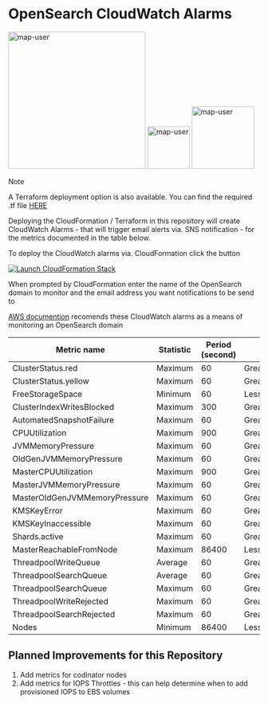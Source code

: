 # OpenSearch CloudWatch Alarms

<img width="275" alt="map-user" src="https://img.shields.io/badge/cloudformation template deployments-708-blue"> <img width="85" alt="map-user" src="https://img.shields.io/badge/views-9094-green"> <img width="125" alt="map-user" src="https://img.shields.io/badge/unique visits-3255-green">

> [!NOTE]
> A Terraform deployment option is also available. You can find the required .tf file [HERE](https://github.com/ev2900/OpenSearch_CloudWatch_Alarms/blob/main/OpenSearch_cloudwatch_alarms.tf)

Deploying the CloudFormation / Terraform in this repository will create CloudWatch Alarms - that will trigger email alerts via. SNS notification - for the metrics documented in the table below.

To deploy the CloudWatch alarms via. CloudFormation click the button

[![Launch CloudFormation Stack](https://sharkech-public.s3.amazonaws.com/misc-public/cloudformation-launch-stack.png)](https://console.aws.amazon.com/cloudformation/home#/stacks/new?stackName=open-search-cloudwatch-alarms&templateURL=https://sharkech-public.s3.amazonaws.com/misc-public/OpenSearch_cloudwatch_alarms.yaml)

When prompted by CloudFormation enter the name of the OpenSearch domain to monitor and the email address you want notifications to be send to

[AWS documention](https://docs.aws.amazon.com/opensearch-service/latest/developerguide/cloudwatch-alarms.html) recomends these CloudWatch alarms as a means of monitoring an OpenSearch domain

| Metric name                    | Statistic | Period (second) | ComparisonOperator            | Threshold | EvaluationPeriods |
|--------------------------------|-----------|-----------------| ------------------------------|-----------|-------------------|
| ClusterStatus.red              | Maximum   | 60              | GreaterThanOrEqualToThreshold | 1         | 1                 |
| ClusterStatus.yellow           | Maximum   | 60              | GreaterThanOrEqualToThreshold | 1         | 5                 |
| FreeStorageSpace               | Minimum   | 60              | LessThanOrEqualToThreshold    | 20480     | 1                 |
| ClusterIndexWritesBlocked      | Maximum   | 300             | GreaterThanOrEqualToThreshold | 1         | 1                 |
| AutomatedSnapshotFailure       | Maximum   | 60              | GreaterThanOrEqualToThreshold | 1         | 1                 |
| CPUUtilization                 | Maximum   | 900             | GreaterThanOrEqualToThreshold | 80        | 3                 |
| JVMMemoryPressure              | Maximum   | 60              | GreaterThanOrEqualToThreshold | 95        | 3                 |
| OldGenJVMMemoryPressure        | Maximum   | 60              | GreaterThanOrEqualToThreshold | 80        | 3                 |
| MasterCPUUtilization           | Maximum   | 900             | GreaterThanOrEqualToThreshold | 50        | 3                 |
| MasterJVMMemoryPressure        | Maximum   | 60              | GreaterThanOrEqualToThreshold | 95        | 3                 |
| MasterOldGenJVMMemoryPressure  | Maximum   | 60              | GreaterThanOrEqualToThreshold | 80        | 3                 |
| KMSKeyError                    | Maximum   | 60              | GreaterThanOrEqualToThreshold | 1         | 1                 |
| KMSKeyInaccessible             | Maximum   | 60              | GreaterThanOrEqualToThreshold | 1         | 1                 |
| Shards.active                  | Maximum   | 60              | GreaterThanOrEqualToThreshold | 30000     | 1                 |
| MasterReachableFromNode        | Maximum   | 86400           | LessThanThreshold             | 1         | 1                 |
| ThreadpoolWriteQueue           | Average   | 60              | GreaterThanOrEqualToThreshold | 100       | 1                 |
| ThreadpoolSearchQueue          | Average   | 60              | GreaterThanOrEqualToThreshold | 500       | 1                 |
| ThreadpoolSearchQueue          | Maximum   | 60              | GreaterThanOrEqualToThreshold | 5000      | 1                 |
| ThreadpoolWriteRejected        | Maximum   | 60              | GreaterThanOrEqualToThreshold | 1         | 1                 |
| ThreadpoolSearchRejected       | Maximum   | 60              | GreaterThanOrEqualToThreshold | 1         | 1                 |
| Nodes                          | Minimum   | 86400           | LessThanThreshold             | 1         | 1                 |

## Planned Improvements  for this Repository
1. Add metrics for codinator nodes
2. Add metrics for IOPS Throttles - this can help determine when to add provisioned IOPS to EBS volumes
